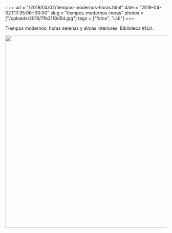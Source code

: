 +++
url = "/2019/04/02/tiempos-modernos-horas.html"
date = "2019-04-02T17:35:06+00:00"
slug = "tiempos-modernos-horas"
photos = ["/uploads/2019/7fb3118d5d.jpg"]
tags = ["fotos", "UJI"]
+++

Tiempos modernos, horas serenas y almas interiores. Biblioteca #UJI.

<img src="/uploads/2019/7fb3118d5d.jpg" width="600" height="600" alt="" />
